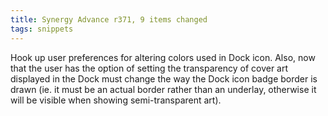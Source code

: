 ```yaml
---
title: Synergy Advance r371, 9 items changed
tags: snippets
---
```


Hook up user preferences for altering colors used in Dock icon. Also, now that the user has the option of setting the transparency of cover art displayed in the Dock must change the way the Dock icon badge border is drawn (ie. it must be an actual border rather than an underlay, otherwise it will be visible when showing semi-transparent art).
